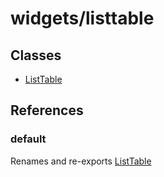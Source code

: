 # widgets/listtable

## Classes

- [ListTable](widgets.listtable.Class.ListTable.md)

## References

### default

Renames and re-exports [ListTable](widgets.listtable.Class.ListTable.md)
